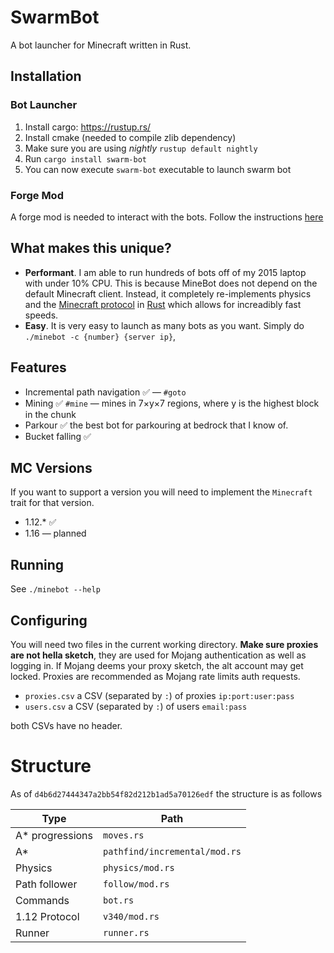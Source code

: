 # SwarmBot

A bot launcher for Minecraft written in Rust. 

## Installation

### Bot Launcher
1. Install cargo: https://rustup.rs/
2. Install cmake (needed to compile zlib dependency)
3. Make sure you are using _nightly_ `rustup default nightly`
4. Run `cargo install swarm-bot`
5. You can now execute `swarm-bot` executable to launch swarm bot

### Forge Mod
A forge mod is needed to interact with the bots. Follow the instructions [here](https://github.com/andrewgazelka/SwarmBotForge)

## What makes this unique?

- **Performant**. I am able to run hundreds of bots off of my 2015 laptop with under 10% CPU. This is because MineBot does not depend on the default Minecraft client. Instead, it completely re-implements physics and the [Minecraft protocol](https://wiki.vg/Protocol) in [Rust](https://www.rust-lang.org/) which allows for increadibly fast speeds.
- **Easy**. It is very easy to launch as many bots as you want. Simply do `./minebot -c {number} {server ip}`,

## Features
- Incremental path navigation ✅ — `#goto`
- Mining ✅ `#mine` — mines in 7×y×7 regions, where y is the highest block in the chunk
- Parkour ✅ the best bot for parkouring at bedrock that I know of.
- Bucket falling ✅

## MC Versions
If you want to support a version you will need to implement the `Minecraft` trait for that version.
- 1.12.* ✅
- 1.16 — planned

## Running

See `./minebot --help`

## Configuring

You will need two files in the current working directory. **Make sure proxies are not hella sketch**,
they are used for Mojang authentication as well as logging in. If Mojang deems your proxy sketch, the
alt account may get locked. Proxies are recommended as Mojang rate limits auth requests.

- `proxies.csv` a CSV (separated by `:`) of proxies `ip:port:user:pass`
- `users.csv` a CSV (separated by `:`) of users `email:pass`

both CSVs have no header.


# Structure 

As of `d4b6d27444347a2bb54f82d212b1ad5a70126edf` the structure is as follows

|Type|Path|
|-------|----------|
A* progressions| `moves.rs`|
A* | `pathfind/incremental/mod.rs`
Physics | `physics/mod.rs`
Path follower | `follow/mod.rs`
Commands |`bot.rs`
1.12 Protocol |`v340/mod.rs`
Runner |`runner.rs`
